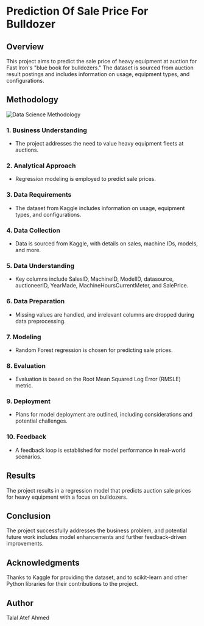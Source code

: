 # Prediction Of Sale Price For Bulldozer

## Overview

This project aims to predict the sale price of heavy equipment at auction for Fast Iron's "blue book for bulldozers." The dataset is sourced from auction result postings and includes information on usage, equipment types, and configurations.

## Methodology

![Data Science Methodology](https://th.bing.com/th/id/OIP.-OMBZpRNrVYxM0qD5q6wowHaEd?rs=1&pid=ImgDetMain)

### 1. Business Understanding
   - The project addresses the need to value heavy equipment fleets at auctions.

### 2. Analytical Approach
   - Regression modeling is employed to predict sale prices.

### 3. Data Requirements
   - The dataset from Kaggle includes information on usage, equipment types, and configurations.

### 4. Data Collection
   - Data is sourced from Kaggle, with details on sales, machine IDs, models, and more.

### 5. Data Understanding
   - Key columns include SalesID, MachineID, ModelID, datasource, auctioneerID, YearMade, MachineHoursCurrentMeter, and SalePrice.

### 6. Data Preparation
   - Missing values are handled, and irrelevant columns are dropped during data preprocessing.

### 7. Modeling
   - Random Forest regression is chosen for predicting sale prices.

### 8. Evaluation
   - Evaluation is based on the Root Mean Squared Log Error (RMSLE) metric.

### 9. Deployment
   - Plans for model deployment are outlined, including considerations and potential challenges.

### 10. Feedback
   - A feedback loop is established for model performance in real-world scenarios.

## Results

The project results in a regression model that predicts auction sale prices for heavy equipment with a focus on bulldozers.

## Conclusion

The project successfully addresses the business problem, and potential future work includes model enhancements and further feedback-driven improvements.

## Acknowledgments

Thanks to Kaggle for providing the dataset, and to scikit-learn and other Python libraries for their contributions to the project.

## Author

Talal Atef Ahmed

